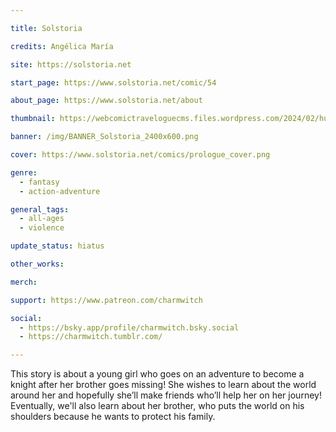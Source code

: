 ```yaml
---

title: Solstoria

credits: Angélica María

site: https://solstoria.net

start_page: https://www.solstoria.net/comic/54

about_page: https://www.solstoria.net/about

thumbnail: https://webcomictraveloguecms.files.wordpress.com/2024/02/hubbox_solstoria.png

banner: /img/BANNER_Solstoria_2400x600.png

cover: https://www.solstoria.net/comics/prologue_cover.png

genre: 
  - fantasy
  - action-adventure

general_tags: 
  - all-ages
  - violence

update_status: hiatus

other_works:

merch: 

support: https://www.patreon.com/charmwitch

social:
  - https://bsky.app/profile/charmwitch.bsky.social
  - https://charmwitch.tumblr.com/

---
```


This story is about a young girl who goes on an adventure to become a knight after her brother goes missing! She wishes to learn about the world around her and hopefully she’ll make friends who’ll help her on her journey! Eventually, we'll also learn about her brother, who puts the world on his shoulders because he wants to protect his family. 